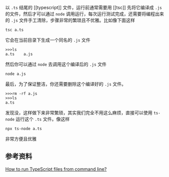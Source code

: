 以 `.ts` 结尾的 [[typescript]] 文件，运行前通常需要用 [[tsc]] 先将它编译成 `.js` 的文件，然后才可以通过 `node` 调用运行，每次运行测试完成，还需要将编程出来的 `.js` 文件手工清除，步骤非常的繁琐且不优雅。比如像下面这样

```shell
tsc a.ts
```

它会在当前目录下生成一个同名的 `.js` 文件
```shell
>>>ls
a.ts	a.js
```

然后你可以通过 `node` 去调用这个编译后的 `.js` 文件
```
node a.js
```

最后，为了保证整洁，你还需要删除这个编译好的 `.js` 文件。
```
>>>rm -rf a.js
>>>ls
a.ts
```

发现没，这样做下来非常繁琐，其实我们完全不用这么麻烦，直接可以使用 `ts-node` 运行这个 `.ts` 文件。像这样
```shell
npx ts-node a.ts
```

非常方便且优雅

## 参考资料
[How to run TypeScript files from command line?](https://stackoverflow.com/questions/33535879/how-to-run-typescript-files-from-command-line)